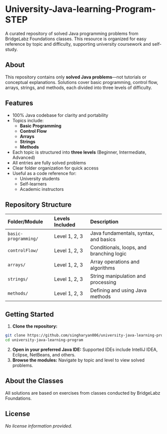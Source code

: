 # University-Java-learning-Program-STEP

A curated repository of solved Java programming problems from BridgeLabz Foundations classes. This resource is organized for easy reference by topic and difficulty, supporting university coursework and self-study.

## About

This repository contains only **solved Java problems**—not tutorials or conceptual explanations. Solutions cover basic programming, control flow, arrays, strings, and methods, each divided into three levels of difficulty.

## Features

- 100% Java codebase for clarity and portability
- Topics include:
    - **Basic Programming**
    - **Control Flow**
    - **Arrays**
    - **Strings**
    - **Methods**
- Each topic is structured into **three levels** (Beginner, Intermediate, Advanced)
- All entries are fully solved problems
- Clear folder organization for quick access
- Useful as a code reference for:
    - University students
    - Self-learners
    - Academic instructors


## Repository Structure

| Folder/Module | Levels Included | Description |
| :-- | :-- | :-- |
| `basic-programming/` | Level 1, 2, 3 | Java fundamentals, syntax, and basics |
| `controlFlow/` | Level 1, 2, 3 | Conditionals, loops, and branching logic |
| `arrays/` | Level 1, 2, 3 | Array operations and algorithms |
| `strings/` | Level 1, 2, 3 | String manipulation and processing |
| `methods/` | Level 1, 2, 3 | Defining and using Java methods |

## Getting Started

1. **Clone the repository:**

```bash
git clone https://github.com/singharyan006/university-java-learning-program-STEP.git
cd university-java-learning-program
```

2. **Open in your preferred Java IDE:**
Supported IDEs include IntelliJ IDEA, Eclipse, NetBeans, and others.
3. **Browse the modules:**
Navigate by topic and level to view solved problems.

## About the Classes

All solutions are based on exercises from classes conducted by BridgeLabz Foundations.

## License

*No license information provided.*

